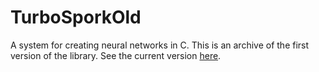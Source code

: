 # TurboSporkOld

A system for creating neural networks in C.
This is an archive of the first version of the library.
See the current version [here](https://github.com/Magicalbat/TurboSpork).

